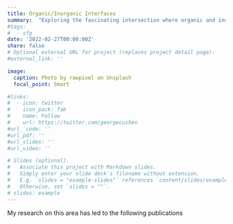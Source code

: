 ```yaml
---
title: Organic/Inorganic Interfaces
summary:  "Exploring the fascinating intersection where organic and inorganic worlds collide."
#tags:
#  - sfg
date: '2022-02-27T00:00:00Z'
share: false
# Optional external URL for project (replaces project detail page).
#external_link: ''

image:
  caption: Photo by rawpixel on Unsplash
  focal_point: Smart

#links:
#  - icon: twitter
#    icon_pack: fab
#    name: Follow
#    url: https://twitter.com/georgecushen
#url_`code: ''
#url_pdf: ''
#url_slides: ''
#url_video: ''

# Slides (optional).
#   Associate this project with Markdown slides.
#   Simply enter your slide deck's filename without extension.
#   E.g. `slides = "example-slides"` references `content/slides/example-slides.md`.
#   Otherwise, set `slides = ""`.
# slides: example
---
```

My research on this area has led to the following publications
